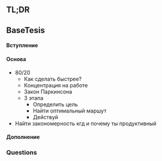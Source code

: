 ## TL;DR

## BaseTesis
#### Вступление


#### Основа
- 80/20
	- Как сделать быстрее?
	- Концентрация на работе
	- Закон Паркинсона
	- 3 этапа
		- Определить цель
		- Найти оптимальный маршут
		- Действуй
- Найти закономерность кгд и почему ты продуктивный

#### Дополнение

### Questions
